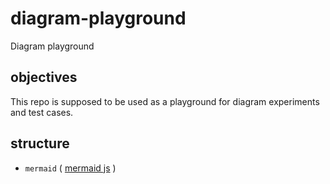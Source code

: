 # diagram-playground

Diagram playground

## objectives

This repo is supposed to be used as a playground for diagram experiments and test cases.

## structure

- `mermaid` ( [mermaid js](https://mermaid.js.org) )
